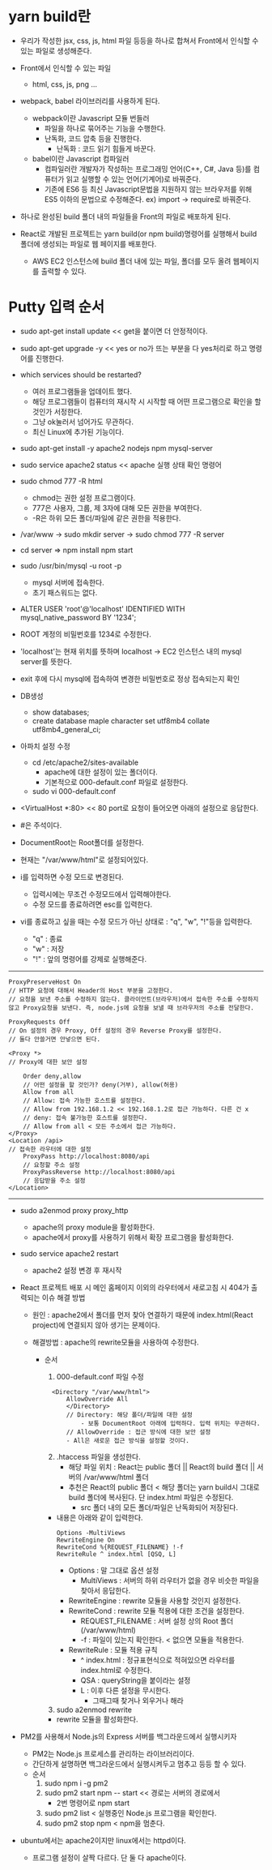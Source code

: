 # yarn build란

- 우리가 작성한 jsx, css, js, html 파일 등등을 하나로 합쳐서 Front에서 인식할 수 있는 파일로 생성해준다.
- Front에서 인식할 수 있는 파일
  - html, css, js, png ...
- webpack, babel 라이브러리를 사용하게 된다.

  - webpack이란 Javascript 모듈 번들러
    - 파일을 하나로 묶어주는 기능을 수행한다.
    - 난독화, 코드 압축 등을 진행한다.
      - 난독화 : 코드 읽기 힘들게 바꾼다.
  - babel이란 Javascript 컴파일러
    - 컴파일러란 개발자가 작성하는 프로그래밍 언어(C++, C#, Java 등)를 컴퓨터가 읽고 실행할 수 있는 언어(기계어)로 바꿔준다.
    - 기존에 ES6 등 최신 Javascript문법을 지원하지 않는 브라우저를 위해 ES5 이하의 문법으로 수정해준다. ex) import -> require로 바꿔준다.

- 하나로 완성된 build 폴더 내의 파일들을 Front의 파일로 배포하게 된다.
- React로 개발된 프로젝트는 yarn build(or npm build)명령어를 실행해서 build 폴더에 생성되는 파일로 웹 페이지를 배포한다.
  - AWS EC2 인스턴스에 build 폴더 내에 있는 파일, 폴더를 모두 올려 웹페이지를 출력할 수 있다.

# Putty 입력 순서

- sudo apt-get install update << get을 붙이면 더 안정적이다.
- sudo apt-get upgrade -y << yes or no가 뜨는 부분을 다 yes처리로 하고 명령어를 진행한다.
- which services should be restarted?
  - 여러 프로그램들을 업데이트 했다.
  - 해당 프로그램들이 컴퓨터의 재시작 시 시작할 때 어떤 프로그램으로 확인을 할 것인가 서정한다.
  - 그냥 ok눌러서 넘어가도 무관하다.
  - 최신 Linux에 추가된 기능이다.
- sudo apt-get install -y apache2 nodejs npm mysql-server
- sudo service apache2 status << apache 실행 상태 확인 명령어
- sudo chmod 777 -R html

  - chmod는 권한 설정 프로그램이다.
  - 777은 사용자, 그룹, 제 3자에 대해 모든 권한을 부여한다.
  - -R은 하위 모든 폴더/파일에 같은 권한을 적용한다.

- /var/www -> sudo mkdir server -> sudo chmod 777 -R server
- cd server => npm install npm start
- sudo /usr/bin/mysql -u root -p
  - mysql 서버에 접속한다.
  - 초기 패스워드는 없다.
- ALTER USER 'root'@'localhost' IDENTIFIED WITH mysql_native_password BY '1234';
- ROOT 계정의 비밀번호를 1234로 수정한다.
- 'localhost'는 현재 위치를 뜻하며 localhost -> EC2 인스턴스 내의 mysql server를 뜻한다.
- exit 후에 다시 mysql에 접속하여 변경한 비밀번호로 정상 접속되는지 확인
- DB생성

  - show databases;
  - create database maple character set utf8mb4 collate utf8mb4_general_ci;

- 아파치 설정 수정

  - cd /etc/apache2/sites-available
    - apache에 대한 설정이 있는 폴더이다.
    - 기본적으로 000-default.conf 파일로 설정한다.
  - sudo vi 000-default.conf

- <VirtualHost \*:80> << 80 port로 요청이 들어오면 아래의 설정으로 응답한다.
- #은 주석이다.
- DocumentRoot는 Root폴더를 설정한다.
- 현재는 "/var/www/html"로 설정되어있다.
- i를 입력하면 수정 모드로 변경된다.
  - 입력시에는 무조건 수정모드에서 입력해야한다.
  - 수정 모드를 종료하려면 esc를 입력한다.
- vi를 종료하고 싶을 때는 수정 모드가 아닌 상태로 : "q", "w", "!"등을 입력한다.
  - "q" : 종료
  - "w" : 저장
  - "!" : 앞의 명령어를 강제로 실행해준다.

---

    ProxyPreserveHost On
    // HTTP 요청에 대해서 Header의 Host 부분을 고정한다.
    // 요청을 보낸 주소를 수정하지 않는다. 클라이언트(브라우저)에서 접속한 주소를 수정하지 않고 Proxy요청을 보낸다. 즉, node.js에 요청을 보낼 때 브라우저의 주소를 전달한다.

    ProxyRequests Off
    // On 설정의 경우 Proxy, Off 설정의 경우 Reverse Proxy를 설정한다.
    // 둘다 안쓸거면 안넣으면 된다.

    <Proxy *>
    // Proxy에 대한 보안 설정

        Order deny,allow
        // 어떤 설정을 할 것인가? deny(거부), allow(허용)
        Allow from all
        // Allow: 접속 가능한 호스트를 설정한다.
        // Allow from 192.168.1.2 << 192.168.1.2로 접근 가능하다. 다른 건 x
        // deny: 접속 불가능한 호스트를 설정한다.
        // Allow from all < 모든 주소에서 접근 가능하다.
    </Proxy>
    <Location /api>
    // 접속한 라우터에 대한 설정
        ProxyPass http://localhost:8080/api
        // 요청할 주소 설정
        ProxyPassReverse http://localhost:8080/api
        // 응답받을 주소 설정
    </Location>

---

- sudo a2enmod proxy proxy_http

  - apache의 proxy module을 활성화한다.
  - apache에서 proxy를 사용하기 위해서 확장 프로그램을 활성화한다.

- sudo service apache2 restart

  - apache2 설정 변경 후 재시작

- React 프로젝트 배포 시 메인 홈페이지 이외의 라우터에서 새로고침 시 404가 출력되는 이슈 해결 방법

  - 원인 : apache2에서 폴더를 먼저 찾아 연결하기 때문에 index.html(React project)에 연결되지 않아 생기는 문제이다.

  - 해결방법 : apache의 rewrite모듈을 사용하여 수정한다.

    - 순서

      1. 000-default.conf 파일 수정

      ```
        <Directory "/var/www/html">
            AllowOverride All
            </Directory>
            // Directory: 해당 폴더/파일에 대한 설정
                - 보통 DocumentRoot 아래에 입력하다. 입력 위치는 무관하다.
            // AllowOverride : 접근 방식에 대한 보안 설정
            - All은 새로운 접근 방식을 설정할 것이다.
      ```

      2. .htaccess 파일을 생성한다.
         - 해당 파일 위치 : React는 public 폴더 || React의 build 폴더 || 서버의 /var/www/html 폴더
         - 추천은 React의 public 폴더 < 해당 폴더는 yarn build시 그대로 build 폴더에 복사된다. 단 index.html 파일은 수정된다.
           - src 폴더 내의 모든 폴더/파일은 난독화되어 저장된다.

      - 내용은 아래와 같이 입력한다.
        ```
        Options -MultiViews
        RewriteEngine On
        RewriteCond %{REQUEST_FILENAME} !-f
        RewriteRule ^ index.html [QSQ, L]
        ```
        - Options : 말 그대로 옵션 설정
          - MultiViews : 서버의 하위 라우터가 없을 경우 비슷한 파일을 찾아서 응답한다.
        - RewriteEngine : rewrite 모듈을 사용할 것인지 설정한다.
        - RewriteCond : rewrite 모듈 적용에 대한 조건을 설정한다.
          - REQUEST_FILENAME : 서버 설정 상의 Root 폴더(/var/www/html)
          - -f : 파일이 있는지 확인한다. < 없으면 모듈을 적용한다.
        - RewriteRule : 모듈 적용 규칙
          - ^ index.html : 정규표현식으로 적혀있으면 라우터를 index.html로 수정한다.
          - QSA : queryString을 붙이라는 설정
          - L : 이후 다른 설정을 무시한다.
            - 그때그때 찾거나 외우거나 해라

      3. sudo a2enmod rewrite

      - rewrite 모듈을 활성화한다.

- PM2를 사용해서 Node.js의 Express 서버를 백그라운드에서 실행시키자

  - PM2는 Node.js 프로세스를 관리하는 라이브러리이다.
  - 간단하게 설명하면 백그라운드에서 실행시켜두고 멈추고 등등 할 수 있다.
  - 순서
    1. sudo npm i -g pm2
    2. sudo pm2 start npm -- start << 경로는 서버의 경로에서
       - 2번 명령어로 npm start
    3. sudo pm2 list < 실행중인 Node.js 프로그램을 확인한다.
    4. sudo pm2 stop npm < npm을 멈춘다.

- ubuntu에서는 apache2이지만 linux에서는 httpd이다.
  - 프로그램 설정이 살짝 다르다. 단 둘 다 apache이다.
